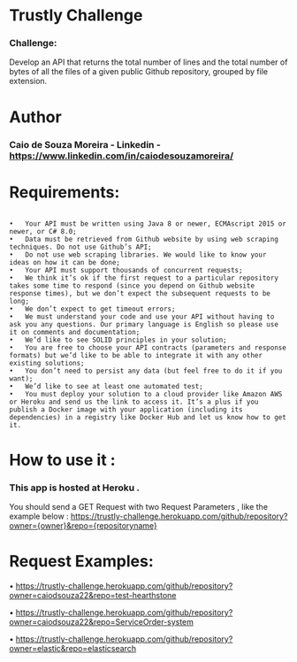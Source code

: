 # Trustly Challenge 

### Challenge:
Develop an API that returns the total number of lines and the total number of bytes of all the files of a given public Github repository, grouped by file extension.


# Author 

### Caio de Souza Moreira - Linkedin - https://www.linkedin.com/in/caiodesouzamoreira/


# Requirements:

 ``` 
 
•	Your API must be written using Java 8 or newer, ECMAscript 2015 or newer, or C# 8.0;
•	Data must be retrieved from Github website by using web scraping techniques. Do not use Github’s API;
•	Do not use web scraping libraries. We would like to know your ideas on how it can be done;
•	Your API must support thousands of concurrent requests;
•	We think it’s ok if the first request to a particular repository takes some time to respond (since you depend on Github website response times), but we don’t expect the subsequent requests to be long;
•	We don’t expect to get timeout errors;
•	We must understand your code and use your API without having to ask you any questions. Our primary language is English so please use it on comments and documentation;
•	We’d like to see SOLID principles in your solution;
•	You are free to choose your API contracts (parameters and response formats) but we’d like to be able to integrate it with any other existing solutions;
•	You don’t need to persist any data (but feel free to do it if you want);
•	We’d like to see at least one automated test;
•	You must deploy your solution to a cloud provider like Amazon AWS or Heroku and send us the link to access it. It’s a plus if you publish a Docker image with your application (including its dependencies) in a registry like Docker Hub and let us know how to get it.  

 ``` 

# How to use it :
### This app is hosted at Heroku .
You should send a GET Request with two Request Parameters , like the example below :
       https://trustly-challenge.herokuapp.com/github/repository?owner={owner}&repo={repositoryname}

# Request Examples:


• https://trustly-challenge.herokuapp.com/github/repository?owner=caiodsouza22&repo=test-hearthstone

• https://trustly-challenge.herokuapp.com/github/repository?owner=caiodsouza22&repo=ServiceOrder-system

• https://trustly-challenge.herokuapp.com/github/repository?owner=elastic&repo=elasticsearch

